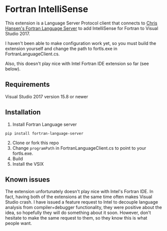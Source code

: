# Fortran IntelliSense
This extension is a Language Server Protocol client that connects 
to [Chris Hansen's Fortran Language Server](https://github.com/hansec/fortran-language-server/) to add IntelliSense for Fortran to Visual Studio 2017.

I haven't been able to make configuration work yet, so you must build the extension yourself and change the path to fortls.exe in FortranLanguageClient.cs.

Also, this doesn't play nice with Intel Fortran IDE extension so far (see below).

## Requirements
Visual Studio 2017 version 15.8 or newer

## Installation
1. Install Fortran Language server
```
pip install fortran-language-server
```

2. Clone or fork this repo
3. Change `programPath` in FortranLanguageClient.cs to point to your fortls.exe.
4. Build
5. Install the VSIX

## Known issues
The extension unfortunately doesn't play nice with Intel's Fortran IDE.
In fact, having both of the extensions at the same time often makes Visual Studio crash.
I have issued a feature request to Intel to decouple language analysis from compiler+debugger functionality, they were positive about the idea, so hopefully they will do something about it soon.
However, don't hesitate to make the same request to them, so they know this is what people want.

